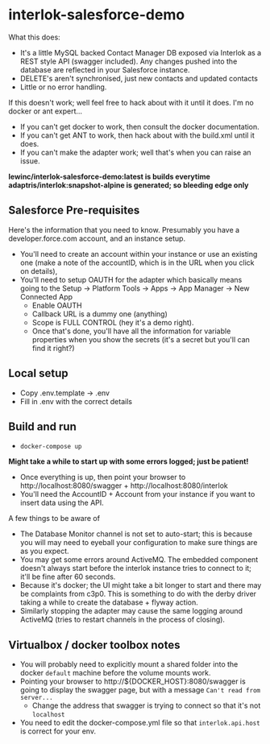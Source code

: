 # interlok-salesforce-demo

What this does:

* It's a little MySQL backed Contact Manager DB exposed via Interlok as a REST style API (swagger included). Any changes pushed into the database are reflected in your Salesforce instance.
* DELETE's aren't synchronised, just new contacts and updated contacts
* Little or no error handling.

If this doesn't work; well feel free to hack about with it until it does. I'm no docker or ant expert...

* If you can't get docker to work, then consult the docker documentation.
* If you can't get ANT to work, then hack about with the build.xml until it does.
* If you can't make the adapter work; well that's when you can raise an issue.

__lewinc/interlok-salesforce-demo:latest is builds everytime adaptris/interlok:snapshot-alpine is generated; so bleeding edge only__

## Salesforce Pre-requisites

Here's the information that you need to know. Presumably you have a developer.force.com account, and an instance setup.

* You'll need to create an account within your instance or use an existing one (make a note of the accountID, which is in the URL when you click on details),
* You'll need to setup OAUTH for the adapter which basically means going to the Setup -> Platform Tools -> Apps -> App Manager -> New Connected App
    * Enable OAUTH
    * Callback URL is a dummy one (anything)
    * Scope is FULL CONTROL (hey it's a demo right).
    * Once that's done, you'll have all the information for variable properties when you show the secrets (it's a secret but you'll can find it right?)

## Local setup

* Copy .env.template -> .env
* Fill in .env with the correct details

## Build and run

* ```docker-compose up```

__Might take a while to start up with some errors logged; just be patient!__

* Once everything is up, then point your browser to http://localhost:8080/swagger + http://localhost:8080/interlok
* You'll need the AccountID + Account from your instance if you want to insert data using the API.

A few things to be aware of
* The Database Monitor channel is not set to auto-start; this is because you will may need to eyeball your configuration to make sure things are as you expect.
* You may get some errors around ActiveMQ. The embedded component doesn't always start before the interlok instance tries to connect to it; it'll be fine after 60 seconds.
* Because it's docker; the UI might take a bit longer to start and there may be complaints from c3p0. This is something to do with the derby driver taking a while to create the database + flyway action.
* Similarly stopping the adapter may cause the same logging around ActiveMQ (tries to restart channels in the process of closing).

## Virtualbox / docker toolbox notes

* You will probably need to explicitly mount a shared folder into the docker `default` machine before the volume mounts work.
* Pointing your browser to http://${DOCKER_HOST}:8080/swagger is going to display the swagger page, but with a message `Can't read from server...`
    * Change the address that swagger is trying to connect so that it's not `localhost`
* You need to edit the docker-compose.yml file so that `interlok.api.host` is correct for your env.
